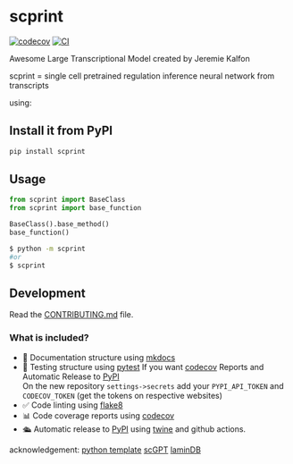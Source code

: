 
# scprint

[![codecov](https://codecov.io/gh/jkobject/scPRINT/branch/main/graph/badge.svg?token=scPRINT_token_here)](https://codecov.io/gh/jkobject/scPRINT)
[![CI](https://github.com/jkobject/scPRINT/actions/workflows/main.yml/badge.svg)](https://github.com/jkobject/scPRINT/actions/workflows/main.yml)

Awesome Large Transcriptional Model created by Jeremie Kalfon

scprint = single cell pretrained regulation inference neural network from transcripts

using: 


## Install it from PyPI

```bash
pip install scprint
```

## Usage

```py
from scprint import BaseClass
from scprint import base_function

BaseClass().base_method()
base_function()
```

```bash
$ python -m scprint
#or
$ scprint
```

## Development

Read the [CONTRIBUTING.md](CONTRIBUTING.md) file.

### What is included?

- 📃 Documentation structure using [mkdocs](http://www.mkdocs.org)
- 🧪 Testing structure using [pytest](https://docs.pytest.org/en/latest/)
  If you want [codecov](https://about.codecov.io/sign-up/) Reports and Automatic Release to [PyPI](https://pypi.org)  
  On the new repository `settings->secrets` add your `PYPI_API_TOKEN` and `CODECOV_TOKEN` (get the tokens on respective websites)
- ✅ Code linting using [flake8](https://flake8.pycqa.org/en/latest/)
- 📊 Code coverage reports using [codecov](https://about.codecov.io/sign-up/)
- 🛳️ Automatic release to [PyPI](https://pypi.org) using [twine](https://twine.readthedocs.io/en/latest/) and github actions.


acknowledgement:
[python template](https://github.com/rochacbruno/python-project-template)
[scGPT]()
[laminDB]()